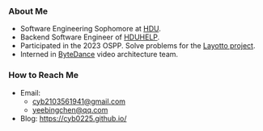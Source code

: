 ### About Me

- Software Engineering Sophomore at [HDU](https://www.hdu.edu.cn/main.htm).
- Backend Software Engineer of [HDUHELP](https://github.com/hduhelp).
- Participated in the 2023 OSPP. Solve problems for the [Layotto project](https://summer-ospp.ac.cn/org/prodetail/23f080194?list=org&navpage=org). 
- Interned in [ByteDance](https://www.bytedance.com/en/) video architecture team.

### How to Reach Me

- Email:
  - [cyb2103561941@gmail.com](mailto:cyb2103561941@gmail.com)
  - [yeebingchen@qq.com](mailto:yeebingchen@gmail.com)
- Blog: https://cyb0225.github.io/
